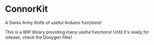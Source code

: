 # ConnorKit
A Swiss Army Knife of useful Arduino functions!

This is a WIP library providing many useful functions! Until it's ready for release, check the Doxygen files!
